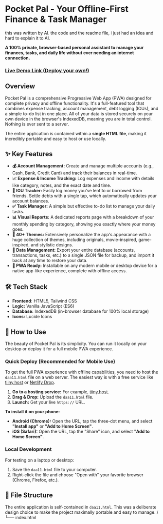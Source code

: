 # Pocket Pal - Your Offline-First Finance & Task Manager
this was written by AI. the code and the readme file, i just had an idea and hard to explain it to AI.

**A 100% private, browser-based personal assistant to manage your finances, tasks, and daily life without ever needing an internet connection.**

### [Live Demo Link (Deploy your own!)](#how-to-use)

## Overview

Pocket Pal is a comprehensive Progressive Web App (PWA) designed for complete privacy and offline functionality. It's a full-featured tool that combines expense tracking, account management, debt logging (IOUs), and a simple to-do list in one place. All of your data is stored securely on your own device in the browser's IndexedDB, meaning you are in total control. Nothing is ever sent to a server.

The entire application is contained within a **single HTML file**, making it incredibly portable and easy to host or use locally.

## ✨ Key Features

* **💰 Account Management:** Create and manage multiple accounts (e.g., Cash, Bank, Credit Card) and track their balances in real-time.
* **📈 Expense & Income Tracking:** Log expenses and income with details like category, notes, and the exact date and time.
* **👥 IOU Tracker:** Easily log money you've lent to or borrowed from friends. Settle debts with a single tap, which automatically updates your account balances.
* **✅ Task Manager:** A simple but effective to-do list to manage your daily tasks.
* **📊 Visual Reports:** A dedicated reports page with a breakdown of your monthly spending by category, showing you exactly where your money goes.
* **🎨 40+ Themes:** Extensively personalize the app's appearance with a huge collection of themes, including originals, movie-inspired, game-inspired, and stylistic designs.
* **📂 Data Management:** Export your entire database (accounts, transactions, tasks, etc.) to a single JSON file for backup, and import it back at any time to restore your data.
* **📱 PWA Ready:** Installable on any modern mobile or desktop device for a native app-like experience, complete with offline access.

## 🛠️ Tech Stack

* **Frontend:** HTML5, Tailwind CSS
* **Logic:** Vanilla JavaScript (ES6)
* **Database:** IndexedDB (in-browser database for 100% local storage)
* **Icons:** Lucide Icons

## 🚀 How to Use

The beauty of Pocket Pal is its simplicity. You can run it locally on your desktop or deploy it for a full mobile PWA experience.

### Quick Deploy (Recommended for Mobile Use)

To get the full PWA experience with offline capabilities, you need to host the `daa11.html` file on a web server. The easiest way is with a free service like [tiiny.host](https://tiiny.host) or [Netlify Drop](https://app.netlify.com/drop).

1. **Go to a hosting service:** For example, [tiiny.host](https://tiiny.host).
2. **Drag & Drop:** Upload the `daa11.html` file.
3. **Launch:** Get your live `https://` URL.

**To install it on your phone:**

* **Android (Chrome):** Open the URL, tap the three-dot menu, and select **"Install app"** or **"Add to Home Screen"**.
* **iOS (Safari):** Open the URL, tap the "Share" icon, and select **"Add to Home Screen"**.

### Local Development

For testing on a laptop or desktop:

1. Save the `daa11.html` file to your computer.
2. Right-click the file and choose "Open with" your favorite browser (Chrome, Firefox, etc.).

## 📂 File Structure

The entire application is self-contained in `daa11.html`. This was a deliberate design choice to make the project maximally portable and easy to manage.
/
└── index.html
